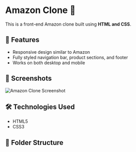 # Amazon Clone 🛒

This is a front-end Amazon clone built using **HTML and CSS**.

## 🚀 Features
- Responsive design similar to Amazon  
- Fully styled navigation bar, product sections, and footer  
- Works on both desktop and mobile  

## 📸 Screenshots
![Amazon Clone Screenshot](URL-to-screenshot)

## 🛠️ Technologies Used
- HTML5  
- CSS3  

## 📂 Folder Structure
